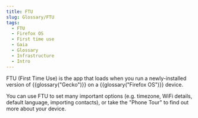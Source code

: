 ```yaml
---
title: FTU
slug: Glossary/FTU
tags:
  - FTU
  - Firefox OS
  - First time use
  - Gaia
  - Glossary
  - Infrastructure
  - Intro
---
```

<p>FTU (First Time Use) is the app that loads when you run a newly-installed version of {{glossary("Gecko")}} on a {{glossary("Firefox OS")}} device.</p>

<p>You can use FTU to set many important options (e.g. timezone, WiFi details, default language, importing contacts), or take the "Phone Tour" to find out more about your device.</p>

